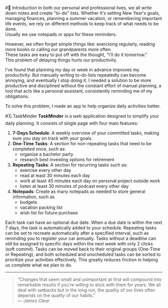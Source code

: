 #🌟 Introduction
In both our personal and professional lives, we all write down notes and create "to-do" lists. Whether it's setting New Year's goals, 
managing finances, planning a summer vacation, or remembering important life events, we rely on different methods to keep track of what needs to be done.\
Usually we use notepads or apps for these reminders.

However, we often forget simple things like: exercising regularly, reading more books or calling our grandparents more often. \
These tasks are easy to put off with the thought, "I'll do it tomorrow." \
This problem of delaying things hurts our productivity.

I've found that planning my day or week in advance improves my productivity. But manually writing to-do lists repeatedly can become annoying, 
and eventually I stop doing it. I needed a solution to be more productive and disciplined without the constant effort of manual planning,
a tool that acts like a personal assistant, consistently reminding me of my obligations.

To solve this problem, I made an app to help organize daily activities better.

#🗓️ TaskMinder
**TaskMinder** is a web application designed to simplify your daily planning. 
It consists of single page with four main features:

1. **7-Days Schedule**: A weekly overview of your committed tasks, making sure you stay on track with your goals.
2. **One-Time Tasks**: A section for non-repeating tasks that need to be completed once, such as:
    - organize a bachelor party
    - research best investing options for retirement
3. **Repeating Tasks**: A section for recurring tasks such as:
    - exercise every other day
    - read at least 30 minutes each day
    - work at least 45 minutes each day on personal project outside work
    - listen at least 30 minutes of podcast every other day
4. **Notepads**: Create as many notepads as needed to store general information, such as
    - budgets
    - vacation packing list
    - wish list for future purchase

Each task can have an optional due date. When a due date is within the next 7 days, the task is automatically added to your schedule. 
Repeating tasks can be set to recreate automatically after a specified interval, such as reminding you to register your car annually.
Tasks without a deadline can still be assigned to specific days within the next week with only 2 clicks (soft commit).
Tasks can be moved back to their original groups (One-Time or Repeating), and both scheduled and unscheduled tasks can be sorted to 
prioritize your activities effectively.
This greatly reduces friction in helping us complete what we plan to do.


---

> "Changes that seem small and unimportant at first will compound into remarkable results if you're willing to stick with them for years. We all deal with setbacks but in the long run, the quality of our lives often depends on the quality of our habits."  
> — *James Clear*
